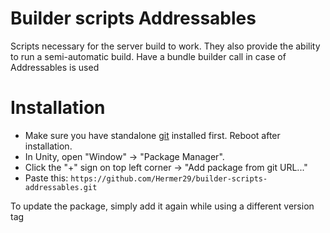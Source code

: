 # Builder scripts Addressables

Scripts necessary for the server build to work. They also provide the ability to run a semi-automatic build. Have a bundle builder call in case of Addressables is used

# Installation

* Make sure you have standalone [git](https://git-scm.com/downloads) installed first. Reboot after installation.
* In Unity, open "Window" -> "Package Manager".
* Click the "+" sign on top left corner -> "Add package from git URL..."
* Paste this: `https://github.com/Hermer29/builder-scripts-addressables.git`

To update the package, simply add it again while using a different version tag
